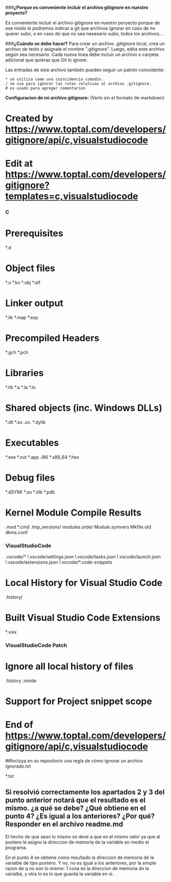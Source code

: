 ###**¿Porque es conveniente incluir el archivo gitignore en nuestro proyecto?**

Es conveniente incluir el archivo gitignore en nuestro poryecto porque de ese modo le podremos indicar a git que archivos ignorar en caso de no querer subir, o en caso de que no sea nesesario subir, todos los archivos... 

###**¿Cuándo se debe hacer?**
Para crear un archivo .gitignore local, crea un archivo de texto y asígnale el nombre ".gitignore". Luego, edita este archivo según sea necesario. Cada nueva línea debe incluir un archivo o carpeta adicional que quieras que Git lo ignore.

  Las entradas de este archivo también pueden seguir un patrón coincidente:

    * se utiliza como una coincidencia comodín.
    / se usa para ignorar las rutas relativas al archivo .gitignore.
    # es usado para agregar comentarios



**Configuracion de mi archivo gitignore:**
(Verlo sin el formato de markdown)


# Created by https://www.toptal.com/developers/gitignore/api/c,visualstudiocode
# Edit at https://www.toptal.com/developers/gitignore?templates=c,visualstudiocode

### C ###
# Prerequisites
*.d

# Object files
*.o
*.ko
*.obj
*.elf

# Linker output
*.ilk
*.map
*.exp

# Precompiled Headers
*.gch
*.pch

# Libraries
*.lib
*.a
*.la
*.lo

# Shared objects (inc. Windows DLLs)
*.dll
*.so
*.so.*
*.dylib

# Executables
*.exe
*.out
*.app
*.i*86
*.x86_64
*.hex

# Debug files
*.dSYM/
*.su
*.idb
*.pdb

# Kernel Module Compile Results
*.mod*
*.cmd
.tmp_versions/
modules.order
Module.symvers
Mkfile.old
dkms.conf

### VisualStudioCode ###
.vscode/*
!.vscode/settings.json
!.vscode/tasks.json
!.vscode/launch.json
!.vscode/extensions.json
!.vscode/*.code-snippets

# Local History for Visual Studio Code
.history/

# Built Visual Studio Code Extensions
*.vsix

### VisualStudioCode Patch ###
# Ignore all local history of files
.history
.ionide

# Support for Project snippet scope

# End of https://www.toptal.com/developers/gitignore/api/c,visualstudiocode 




##Incluya en su repositorio una regla de cómo ignorar un archivo ignorado.txt

*.txt





## Si resolvió correctamente los apartados 2 y 3 del punto anterior notará que el resultado es el mismo. ¿a qué se debe? ¿Qué obtiene en el punto 4? ¿Es igual a los anteriores? ¿Por qué? Responder en el archivo readme.md

El hecho de que sean lo mismo se deve a que es el mismo valor ya que al puntero le asigno la direccion de memoria de la variable en medio el programa.

En el punto 4 se obtiene como resultado la direccion de memoria de la variable de tipo puntero. Y no, no es igual a los anteriores, por la simple razon de q no son lo mismo: 1 cosa es la direccion de memoria de la varialbe, y otra lo es lo que guarda la variable en si.
